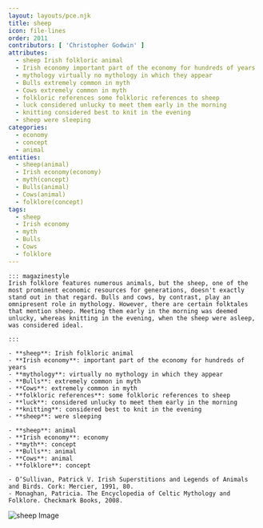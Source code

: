 ```yaml
---
layout: layouts/pce.njk
title: sheep
icon: file-lines
order: 2011
contributors: [ 'Christopher Godwin' ]
attributes:
  - sheep Irish folkloric animal
  - Irish economy important part of the economy for hundreds of years
  - mythology virtually no mythology in which they appear
  - Bulls extremely common in myth
  - Cows extremely common in myth
  - folkloric references some folkloric references to sheep
  - luck considered unlucky to meet them early in the morning
  - knitting considered best to knit in the evening
  - sheep were sleeping
categories:
  - economy
  - concept
  - animal
entities:
  - sheep(animal)
  - Irish economy(economy)
  - myth(concept)
  - Bulls(animal)
  - Cows(animal)
  - folklore(concept)
tags:
  - sheep
  - Irish economy
  - myth
  - Bulls
  - Cows
  - folklore
---
```

``` tab [group1:Info]
::: magazinestyle
Irish folklore features numerous animals, but the sheep, one of the most prominent economic resources for generations, doesn't exactly stand out in that regard. Bulls and cows, by contrast, play an omnipresent role in mythology. However, there are certain folktales that mention sheep. Meeting them early in the morning was deemed unlucky, whereas knitting in the evening, when the sheep were asleep, was considered ideal.

:::
```
``` tab [group1:Attributes]
- **sheep**: Irish folkloric animal
- **Irish economy**: important part of the economy for hundreds of years
- **mythology**: virtually no mythology in which they appear
- **Bulls**: extremely common in myth
- **Cows**: extremely common in myth
- **folkloric references**: some folkloric references to sheep
- **luck**: considered unlucky to meet them early in the morning
- **knitting**: considered best to knit in the evening
- **sheep**: were sleeping
```
``` tab [group1:Entities]
- **sheep**: animal
- **Irish economy**: economy
- **myth**: concept
- **Bulls**: animal
- **Cows**: animal
- **folklore**: concept
```
``` tab [group1:Sources]
- O’Sullivan, Patrick V. Irish Superstitions and Legends of Animals and Birds. Cork: Mercier, 1991, 80.
- Monaghan, Patricia. The Encyclopedia of Celtic Mythology and Folklore. Checkmark Books, 2008.
```
![sheep Image](https://upload.wikimedia.org/wikipedia/commons/thumb/2/2c/Flock_of_sheep.jpg/1200px-Flock_of_sheep.jpg)
